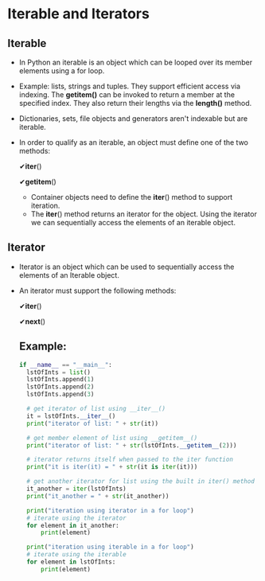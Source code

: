 # Iterable and Iterators
## Iterable
- In Python an iterable is an object which can be looped over its member elements using a for loop.
- Example: lists, strings and tuples. They support efficient access via indexing. The __getitem()__ can be invoked to return a member at the specified index. They also return their lengths via the __length()__ method.
- Dictionaries, sets, file objects and generators aren't indexable but are iterable.
- In order to qualify as an iterable, an object must define one of the two methods:

	 ✔__iter__()  

	 ✔__getitem__()
  
  - Container objects need to define the __iter__() method to support iteration. 
  - The __iter__() method returns an iterator for the object. Using the iterator we can sequentially access the elements of an iterable object.

## Iterator
- Iterator is an object which can be used to sequentially access the elements of an Iterable object.
- An iterator must support the following methods:

  ✔__iter__()

  ✔__next__()
  
  ## Example:
  ```python
  if __name__ == "__main__":
    lstOfInts = list()
    lstOfInts.append(1)
    lstOfInts.append(2)
    lstOfInts.append(3)

    # get iterator of list using __iter__()
    it = lstOfInts.__iter__()
    print("iterator of list: " + str(it))

    # get member element of list using __getitem__()
    print("iterator of list: " + str(lstOfInts.__getitem__(2)))

    # iterator returns itself when passed to the iter function
    print("it is iter(it) = " + str(it is iter(it)))

    # get another iterator for list using the built in iter() method
    it_another = iter(lstOfInts)
    print("it_another = " + str(it_another))

    print("iteration using iterator in a for loop")
    # iterate using the iterator
    for element in it_another:
        print(element)

    print("iteration using iterable in a for loop")
    # iterate using the iterable
    for element in lstOfInts:
        print(element)
  ```
